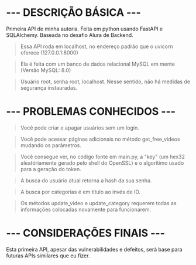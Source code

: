 # --- DESCRIÇÃO BÁSICA --- #
Primeira API de minha autoria. Feita em python usando FastAPI e SQLAlchemy. Baseada no desafio Alura de Backend.

> Essa API roda em localhost, no endereço padrão que o uvicorn oferece (127.0.0.1:8000)

> Ela é feita com um banco de dados relacional MySQL em mente (Versão MySQL: 8.0)

> Usuário root, senha root, localhost. Nesse sentido, não há medidas de segurança instauradas.

# --- PROBLEMAS CONHECIDOS --- #

> Você pode criar e apagar usuários sem um login.

> Você pode acessar páginas adicionais no método get_free_videos mudando os parâmetros.

> Você consegue ver, no código fonte em main.py, a "key" (um hex32 aleatóriamente gerado pelo shell do OpenSSL) e o algorítimo usado para a geração do token.

> A busca do usuário atual retorna a hash da sua senha.

> A busca por categorias é em título ao invés de ID.

> Os métodos update_video e update_category requerem todas as informações colocadas novamente para funcionarem.

# --- CONSIDERAÇÕES FINAIS --- #

Esta primeira API, apesar das vulnerabilidades e defeitos, será base para futuras APIs similares que eu fizer.
